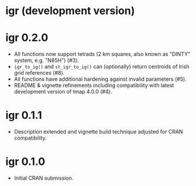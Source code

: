 # igr (development version)

# igr 0.2.0

* All functions now support tetrads (2 km squares, also known as "DINTY" system, e.g. "N85H") (#3).
* `igr_to_ig()` and `st_igr_to_ig()` can (optionally) return centroids of Irish grid references (#8).
* All functions have additional hardening against invalid parameters (#5).
* README & vignette refinements including compatibility with latest development version of tmap 4.0.0 (#4).

# igr 0.1.1

* Description extended and vignette build technique adjusted for CRAN compatibility.

# igr 0.1.0

* Initial CRAN submission.
